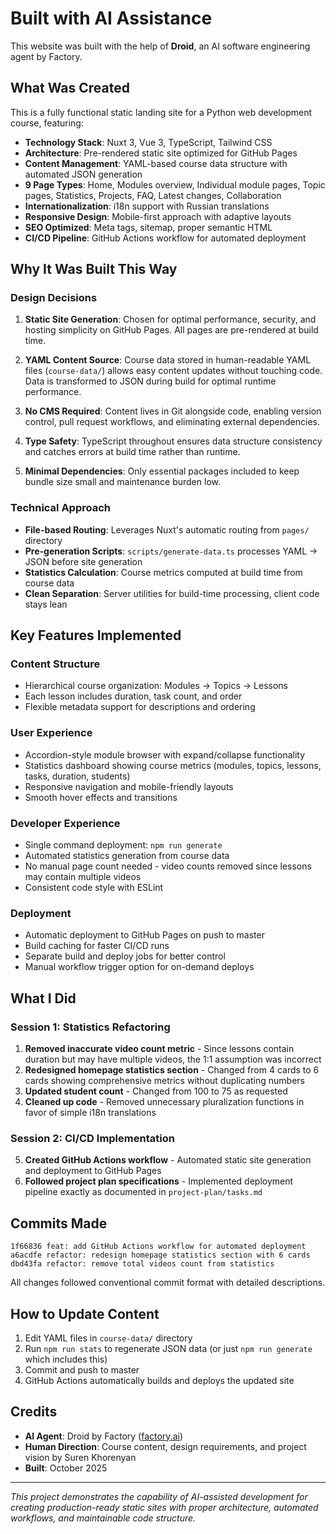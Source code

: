 # Built with AI Assistance

This website was built with the help of **Droid**, an AI software engineering agent by Factory.

## What Was Created

This is a fully functional static landing site for a Python web development course, featuring:

- **Technology Stack**: Nuxt 3, Vue 3, TypeScript, Tailwind CSS
- **Architecture**: Pre-rendered static site optimized for GitHub Pages
- **Content Management**: YAML-based course data structure with automated JSON generation
- **9 Page Types**: Home, Modules overview, Individual module pages, Topic pages, Statistics, Projects, FAQ, Latest changes, Collaboration
- **Internationalization**: i18n support with Russian translations
- **Responsive Design**: Mobile-first approach with adaptive layouts
- **SEO Optimized**: Meta tags, sitemap, proper semantic HTML
- **CI/CD Pipeline**: GitHub Actions workflow for automated deployment

## Why It Was Built This Way

### Design Decisions

1. **Static Site Generation**: Chosen for optimal performance, security, and hosting simplicity on GitHub Pages. All pages are pre-rendered at build time.

2. **YAML Content Source**: Course data stored in human-readable YAML files (`course-data/`) allows easy content updates without touching code. Data is transformed to JSON during build for optimal runtime performance.

3. **No CMS Required**: Content lives in Git alongside code, enabling version control, pull request workflows, and eliminating external dependencies.

4. **Type Safety**: TypeScript throughout ensures data structure consistency and catches errors at build time rather than runtime.

5. **Minimal Dependencies**: Only essential packages included to keep bundle size small and maintenance burden low.

### Technical Approach

- **File-based Routing**: Leverages Nuxt's automatic routing from `pages/` directory
- **Pre-generation Scripts**: `scripts/generate-data.ts` processes YAML → JSON before site generation
- **Statistics Calculation**: Course metrics computed at build time from course data
- **Clean Separation**: Server utilities for build-time processing, client code stays lean

## Key Features Implemented

### Content Structure
- Hierarchical course organization: Modules → Topics → Lessons
- Each lesson includes duration, task count, and order
- Flexible metadata support for descriptions and ordering

### User Experience
- Accordion-style module browser with expand/collapse functionality
- Statistics dashboard showing course metrics (modules, topics, lessons, tasks, duration, students)
- Responsive navigation and mobile-friendly layouts
- Smooth hover effects and transitions

### Developer Experience  
- Single command deployment: `npm run generate`
- Automated statistics generation from course data
- No manual page count needed - video counts removed since lessons may contain multiple videos
- Consistent code style with ESLint

### Deployment
- Automatic deployment to GitHub Pages on push to master
- Build caching for faster CI/CD runs
- Separate build and deploy jobs for better control
- Manual workflow trigger option for on-demand deploys

## What I Did

### Session 1: Statistics Refactoring
1. **Removed inaccurate video count metric** - Since lessons contain duration but may have multiple videos, the 1:1 assumption was incorrect
2. **Redesigned homepage statistics section** - Changed from 4 cards to 6 cards showing comprehensive metrics without duplicating numbers
3. **Updated student count** - Changed from 100 to 75 as requested
4. **Cleaned up code** - Removed unnecessary pluralization functions in favor of simple i18n translations

### Session 2: CI/CD Implementation  
5. **Created GitHub Actions workflow** - Automated static site generation and deployment to GitHub Pages
6. **Followed project plan specifications** - Implemented deployment pipeline exactly as documented in `project-plan/tasks.md`

## Commits Made

```
1f66836 feat: add GitHub Actions workflow for automated deployment
a6acdfe refactor: redesign homepage statistics section with 6 cards  
dbd43fa refactor: remove total videos count from statistics
```

All changes followed conventional commit format with detailed descriptions.

## How to Update Content

1. Edit YAML files in `course-data/` directory
2. Run `npm run stats` to regenerate JSON data (or just `npm run generate` which includes this)
3. Commit and push to master
4. GitHub Actions automatically builds and deploys the updated site

## Credits

- **AI Agent**: Droid by Factory ([factory.ai](https://factory.ai))
- **Human Direction**: Course content, design requirements, and project vision by Suren Khorenyan
- **Built**: October 2025

---

*This project demonstrates the capability of AI-assisted development for creating production-ready static sites with proper architecture, automated workflows, and maintainable code structure.*
